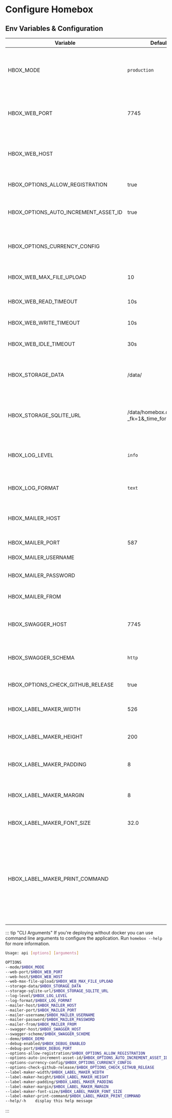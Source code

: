 # Configure Homebox

## Env Variables & Configuration

| Variable                             | Default                                    | Description                                                                            |
|--------------------------------------|--------------------------------------------|----------------------------------------------------------------------------------------|
| HBOX_MODE                            | `production`                               | application mode used for runtime behavior  can be one of: `development`, `production` |
| HBOX_WEB_PORT                        | 7745                                       | port to run the web server on, if you're using docker do not change this               |
| HBOX_WEB_HOST                        |                                            | host to run the web server on, if you're using docker do not change this               |
| HBOX_OPTIONS_ALLOW_REGISTRATION      | true                                       | allow users to register themselves                                                     |
| HBOX_OPTIONS_AUTO_INCREMENT_ASSET_ID | true                                       | auto-increments the asset_id field for new items                                       |
| HBOX_OPTIONS_CURRENCY_CONFIG         |                                            | json configuration file containing additional currencie                                |
| HBOX_WEB_MAX_FILE_UPLOAD             | 10                                         | maximum file upload size supported in MB                                               |
| HBOX_WEB_READ_TIMEOUT                | 10s                                        | Read timeout of HTTP sever                                                             |
| HBOX_WEB_WRITE_TIMEOUT               | 10s                                        | Write timeout of HTTP server                                                           |
| HBOX_WEB_IDLE_TIMEOUT                | 30s                                        | Idle timeout of HTTP server                                                            |
| HBOX_STORAGE_DATA                    | /data/                                     | path to the data directory, do not change this if you're using docker                  |
| HBOX_STORAGE_SQLITE_URL              | /data/homebox.db?_fk=1&_time_format=sqlite | sqlite database url, if you're using docker do not change this                         |
| HBOX_LOG_LEVEL                       | `info`                                     | log level to use, can be one of `trace`, `debug`, `info`, `warn`, `error`, `critical`  |
| HBOX_LOG_FORMAT                      | `text`                                     | log format to use, can be one of: `text`, `json`                                       |
| HBOX_MAILER_HOST                     |                                            | email host to use, if not set no email provider will be used                           |
| HBOX_MAILER_PORT                     | 587                                        | email port to use                                                                      |
| HBOX_MAILER_USERNAME                 |                                            | email user to use                                                                      |
| HBOX_MAILER_PASSWORD                 |                                            | email password to use                                                                  |
| HBOX_MAILER_FROM                     |                                            | email from address to use                                                              |
| HBOX_SWAGGER_HOST                    | 7745                                       | swagger host to use, if not set swagger will be disabled                               |
| HBOX_SWAGGER_SCHEMA                  | `http`                                     | swagger schema to use, can be one of: `http`, `https`                                  |
| HBOX_OPTIONS_CHECK_GITHUB_RELEASE    | true                                       | check for new github releases                                                          |
| HBOX_LABEL_MAKER_WIDTH               | 526                                        | width for generated labels in pixels                                                   |
| HBOX_LABEL_MAKER_HEIGHT              | 200                                        | height for generated labels in pixels                                                  |
| HBOX_LABEL_MAKER_PADDING             | 8                                          | space between elements on label                                                        |
| HBOX_LABEL_MAKER_MARGIN              | 8                                          | space between the label content and edges of the label                                 |
| HBOX_LABEL_MAKER_FONT_SIZE           | 32.0                                       | the size of the labels font                                                            |
| HBOX_LABEL_MAKER_PRINT_COMMAND       |                                            | the command to use for printing labels. if empty, label printing is disabled. `{{.FileName}}` in the command will be replaced with the png filename of the label |

::: tip "CLI Arguments"
If you're deploying without docker you can use command line arguments to configure the application. Run `homebox --help` for more information.

```sh
Usage: api [options] [arguments]

OPTIONS
--mode/$HBOX_MODE                                                        <string>  (default: development)
--web-port/$HBOX_WEB_PORT                                                <string>  (default: 7745)
--web-host/$HBOX_WEB_HOST                                                <string>
--web-max-file-upload/$HBOX_WEB_MAX_FILE_UPLOAD                          <int>     (default: 10)
--storage-data/$HBOX_STORAGE_DATA                                        <string>  (default: ./.data)
--storage-sqlite-url/$HBOX_STORAGE_SQLITE_URL                            <string>  (default: ./.data/homebox.db?_fk=1&_time_format=sqlite)
--log-level/$HBOX_LOG_LEVEL                                              <string>  (default: info)
--log-format/$HBOX_LOG_FORMAT                                            <string>  (default: text)
--mailer-host/$HBOX_MAILER_HOST                                          <string>
--mailer-port/$HBOX_MAILER_PORT                                          <int>
--mailer-username/$HBOX_MAILER_USERNAME                                  <string>
--mailer-password/$HBOX_MAILER_PASSWORD                                  <string>
--mailer-from/$HBOX_MAILER_FROM                                          <string>
--swagger-host/$HBOX_SWAGGER_HOST                                        <string>  (default: localhost:7745)
--swagger-scheme/$HBOX_SWAGGER_SCHEME                                    <string>  (default: http)
--demo/$HBOX_DEMO                                                        <bool>
--debug-enabled/$HBOX_DEBUG_ENABLED                                      <bool>    (default: false)
--debug-port/$HBOX_DEBUG_PORT                                            <string>  (default: 4000)
--options-allow-registration/$HBOX_OPTIONS_ALLOW_REGISTRATION            <bool>    (default: true)
--options-auto-increment-asset-id/$HBOX_OPTIONS_AUTO_INCREMENT_ASSET_ID  <bool>    (default: true)
--options-currency-config/$HBOX_OPTIONS_CURRENCY_CONFIG                  <string>
--options-check-github-release/$HBOX_OPTIONS_CHECK_GITHUB_RELEASE        <bool>    (default: true)
--label-maker-width/$HBOX_LABEL_MAKER_WIDTH                              <int>     (default: 526)
--label-maker-height/$HBOX_LABEL_MAKER_HEIGHT                            <int>     (default: 200)
--label-maker-padding/$HBOX_LABEL_MAKER_PADDING                          <int>     (default: 8)
--label-maker-margin/$HBOX_LABEL_MAKER_MARGIN                            <int>       (default: 8)
--label-maker-font-size/$HBOX_LABEL_MAKER_FONT_SIZE                      <float>   (default: 32.0)
--label-maker-print-command/$HBOX_LABEL_MAKER_PRINT_COMMAND              <string>
--help/-h    display this help message
```
:::
